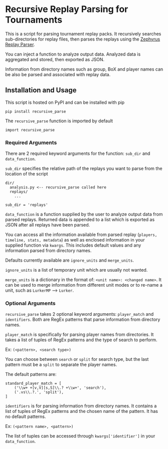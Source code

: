 # Recursive Replay Parsing for Tournaments

This is a script for parsing tournament replay packs. It recursively searches sub-directories for replay files, then parses the replays using the [Zephyrus Replay Parser](https://github.com/ZephyrBlu/zephyrus-sc2-parser).

You can inject a function to analyze output data. Analyzed data is aggregated and stored, then exported as JSON.

Information from directory names such as group, BoX and player names can be also be parsed and associated with replay data.

## Installation and Usage

This script is hosted on PyPI and can be installed with pip

`pip install recursive_parse`

The `recursive_parse` function is imported by default

`import recursive_parse`

### Required Arguments

There are 2 required keyword arguments for the function: `sub_dir` and `data_function`.

`sub_dir` specifies the relative path of the replays you want to parse from the location of the script

    dir/
      analysis.py <-- recursive_parse called here
      replays/
        ...
    
    sub_dir = 'replays'

`data_function` is a function supplied by the user to analyze output data from parsed replays. Returned data is appended to a list which is exported as JSON after all replays have been parsed.

You can access all the information available from parsed replay (`players, timeline, stats, metadata`) as well as enclosed information in your supplied function via `kwargs`. This includes default values and any information parsed from directory names.

Defaults currently available are `ignore_units` and `merge_units`.

`ignore_units` is a list of temporary unit which are usually not wanted.

`merge_units` is a dictionary in the format of: `<unit name>: <changed name>`. It can be used to merge information from different unit modes or to re-name a unit, such as `LurkerMP` --> `Lurker`.

### Optional Arguments

`recursive_parse` takes 2 optional keyword arguments: `player_match` and `identifiers`. Both are RegEx patterns that parse information from directory names.

`player_match` is specifically for parsing player names from directories. It takes a list of tuples of RegEx patterns and the type of search to perform.

Ex: `(<pattern>, <search type>)`

You can choose between `search` or `split` for search type, but the last pattern must be a `split` to separate the player names.

The default patterns are:

    standard_player_match = [
        ('\\w+ +[v,V][s,S]\\.? +\\w+', 'search'),
        ('.vs\\.?.', 'split'),
    ]
    
`identifiers` is for parsing information from directory names. It contains a list of tuples of RegEx patterns and the chosen name of the pattern. It has no default patterns.

Ex: `(<pattern name>, <pattern>)`

The list of tuples can be accessed through `kwargs['identifier']` in your `data_function`.

